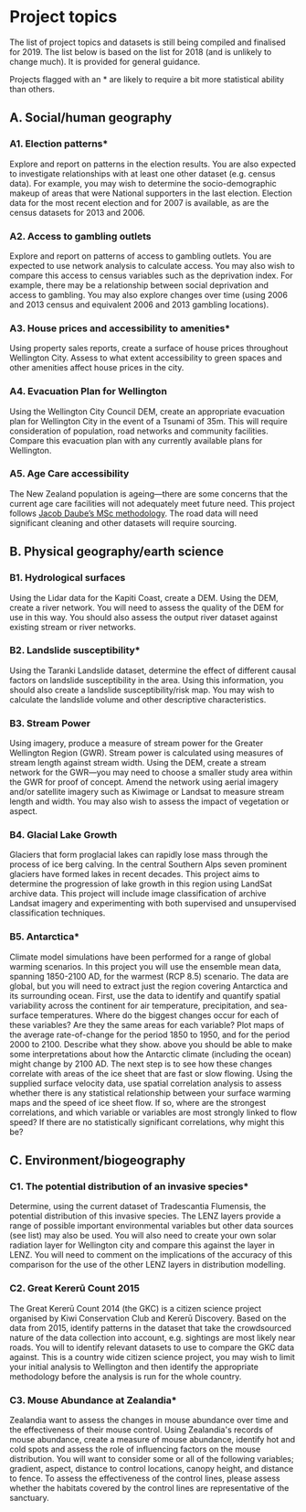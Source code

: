 # Project topics
The list of project topics and datasets is still being compiled and finalised for 2019. The list below is based on the list for 2018 (and is unlikely to change much). It is provided for general guidance.

Projects flagged with an \* are likely to require a bit more statistical ability than others.

## A. Social/human geography
### A1. Election patterns\*
Explore and report on patterns in the election results. You are also expected to investigate relationships with at least one other dataset (e.g. census data). For example, you may wish to determine the socio-demographic makeup of areas that were National supporters in the last election. Election data for the most recent election and for 2007 is available, as are the census datasets for 2013 and 2006.

### A2. Access to gambling outlets
Explore and report on patterns of access to gambling outlets. You are expected to use network analysis to calculate access. You may also wish to compare this access to census variables such as the deprivation index. For example, there may be a relationship between social deprivation and access to gambling. You may also explore changes over time (using 2006 and 2013 census and equivalent 2006 and 2013 gambling
locations).

### A3. House prices and accessibility to amenities\*
Using property sales reports, create a surface of house prices throughout Wellington City. Assess to what extent accessibility to green spaces and other amenities affect house prices in the city.

### A4. Evacuation Plan for Wellington
Using the Wellington City Council DEM, create an appropriate evacuation plan for Wellington City in the event of a Tsunami of 35m. This will require consideration of population, road networks and community facilities. Compare this evacuation plan with any currently available plans for Wellington.

### A5. Age Care accessibility
The New Zealand population is ageing&mdash;there are some concerns that the current age care facilities will not adequately meet future need. This project follows [Jacob Daube’s MSc methodology](http://researcharchive.vuw.ac.nz/handle/10063/3668). The road data will need significant cleaning and other datasets will require sourcing.

## B. Physical geography/earth science
### B1. Hydrological surfaces
Using the Lidar data for the Kapiti Coast, create a DEM. Using the DEM, create a river network. You will need to assess the quality of the DEM for use in this way. You should also assess the output river dataset against existing stream or river networks.

### B2. Landslide susceptibility\*
Using the Taranki Landslide dataset, determine the effect of different causal factors on landslide susceptibility in the area. Using this information, you should also create a landslide susceptibility/risk map. You may wish to calculate the landslide volume and other descriptive characteristics.

### B3. Stream Power
Using imagery, produce a measure of stream power for the Greater Wellington Region (GWR). Stream power is calculated using measures of stream length against stream width. Using the DEM, create a stream network for the GWR&mdash;you may need to choose a smaller study area within the GWR for proof of concept. Amend the network using aerial imagery and/or satellite imagery such as Kiwimage or Landsat to measure
stream length and width. You may also wish to assess the impact of vegetation or aspect.

### B4. Glacial Lake Growth
Glaciers that form proglacial lakes can rapidly lose mass through the process of ice berg calving. In the central Southern Alps seven prominent glaciers have formed lakes in recent decades. This project aims to  determine the progression of lake growth in this region using LandSat archive data. This project will include image classification of archive Landsat imagery and experimenting with both supervised and unsupervised classification techniques.

### B5. Antarctica\*
Climate model simulations have been performed for a range of global warming scenarios. In this project you will use the ensemble mean data, spanning 1850-2100 AD, for the warmest (RCP 8.5) scenario. The data are global, but you will need to extract just the region covering Antarctica and its surrounding ocean. First, use
the data to identify and quantify spatial variability across the continent for air temperature, precipitation, and sea-surface temperatures. Where do the biggest changes occur for each of these variables? Are they the same areas for each variable? Plot maps of the average rate-of-change for the period 1850 to 1950, and for the period 2000 to 2100. Describe what they show.  above you should be able to make some interpretations about how the Antarctic climate (including the ocean) might change by 2100 AD. The next step is to see how these changes correlate with areas of the ice sheet that are fast or slow flowing. Using the supplied surface velocity data, use spatial correlation analysis to assess whether there is any statistical relationship between your surface warming maps and the speed of ice sheet flow. If so, where are the strongest correlations, and which variable or variables are most strongly linked to flow speed? If there are no statistically significant correlations, why might this be?

## C. Environment/biogeography
### C1. The potential distribution of an invasive species\*
Determine, using the current dataset of Tradescantia Flumensis, the potential distribution of this invasive species. The LENZ layers provide a range of possible important environmental variables but other data sources (see list) may also be used. You will also need to create your own solar radiation layer for Wellington city and compare this against the layer in LENZ. You will need to comment on the implications of the accuracy of this comparison for the use of the other LENZ layers in distribution modelling.

### C2. Great Kererū Count 2015
The Great Kererū Count 2014 (the GKC) is a citizen science project organised by Kiwi Conservation Club and Kererū Discovery. Based on the data from 2015, identify patterns in the dataset that take the crowdsourced nature of the data collection into account, e.g. sightings are most likely near roads. You will  to identify relevant datasets to use to compare the GKC data against. This is a country wide citizen science project, you may wish to limit your initial analysis to Wellington and then identify the appropriate methodology before the analysis is run for the whole country.

### C3. Mouse Abundance at Zealandia\*
Zealandia want to assess the changes in mouse abundance over time and the effectiveness of their mouse control. Using Zealandia's records of mouse abundance, create a measure of mouse abundance, identify hot and cold spots and assess the role of influencing factors on the mouse distribution. You will want to consider
some or all of the following variables; gradient, aspect, distance to control locations, canopy height, and distance to fence. To assess the effectiveness of the control lines, please assess whether the habitats covered by the control lines are representative of the sanctuary.
